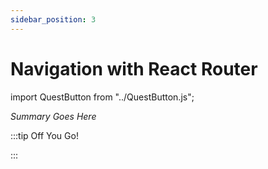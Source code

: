 ```yaml
---
sidebar_position: 3
---
```


# Navigation with React Router
import QuestButton from "../QuestButton.js";

_Summary Goes Here_

:::tip Off You Go!

<QuestButton text="Quest" />

:::

